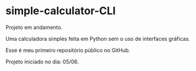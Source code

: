 # simple-calculator-CLI
Projeto em andamento. 

Uma calculadora simples feita em Python sem o uso de interfaces gráficas. 

Esse é meu primeiro repositório público no GitHub. 

Projeto iniciado no dia: 05/06. 

